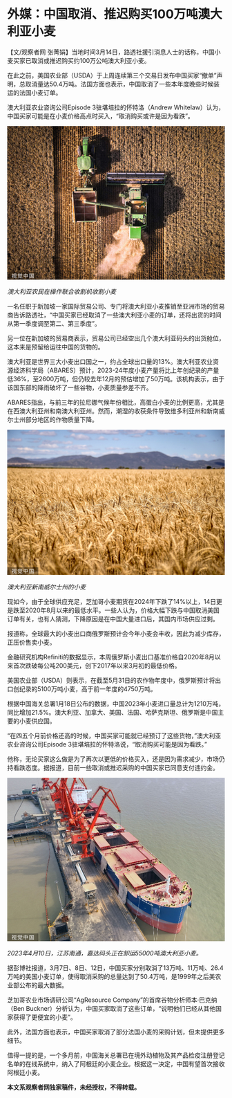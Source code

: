 # 外媒：中国取消、推迟购买100万吨澳大利亚小麦

【文/观察者网 张菁娟】当地时间3月14日，路透社援引消息人士的话称，中国小麦买家已取消或推迟购买约100万公吨澳大利亚小麦。

在此之前，美国农业部（USDA）于上周连续第三个交易日发布中国买家“撤单”声明，总取消量达50.4万吨。法国方面也表示，中国取消了一些本年度晚些时候装运的法国小麦订单。

澳大利亚农业咨询公司Episode 3驻堪培拉的怀特洛（Andrew
Whitelaw）认为，中国买家可能是在小麦价格高点时买入，“取消购买或许是因为看跌”。

![3fb6982cb2e6f8ecdd20dfe352cfccb8.jpg](https://raw.githubusercontent.com/qqhsx/qqnews_image/main/2024/03/14/外媒：中国取消、推迟购买100万吨澳大利亚小麦/3fb6982cb2e6f8ecdd20dfe352cfccb8.jpg)

_澳大利亚农民在操作联合收割机收割小麦_

一名任职于新加坡一家国际贸易公司、专门将澳大利亚小麦推销至亚洲市场的贸易商告诉路透社，“中国买家已经取消了一些澳大利亚小麦的订单，还将出货的时间从第一季度调至第二、第三季度”。

另一位在新加坡的贸易商表示，贸易公司已经空出几个澳大利亚码头的出货舱位，这本来是预留给运往中国的货物的。

澳大利亚是世界三大小麦出口国之一，约占全球出口量的13%。澳大利亚农业资源经济科学局（ABARES）预计，2023-24年度小麦产量将比上年创纪录的产量低36%，至2600万吨，但仍较去年12月的预估增加了50万吨。该机构表示，由于该国东部的降雨破坏了一些谷物，小麦质量参差不齐。

ABARES指出，与前三年的拉尼娜气候年份相比，高蛋白小麦的比例更高，尤其是在西澳大利亚州和南澳大利亚州。然而，潮湿的收获条件导致维多利亚州和新南威尔士州部分地区的作物质量下降。

![01d21c436cfd1a9cbdd3c51db4057133.jpg](https://raw.githubusercontent.com/qqhsx/qqnews_image/main/2024/03/14/外媒：中国取消、推迟购买100万吨澳大利亚小麦/01d21c436cfd1a9cbdd3c51db4057133.jpg)

_澳大利亚新南威尔士州的小麦_

现如今，由于全球供应充足，芝加哥小麦期货在2024年下跌了14%以上，14日更是跌至2020年8月以来的最低水平。一些人认为，价格大幅下跌与中国取消美国订单有关，也有人猜测，下降原因是在中国大量进口后，其国内市场供应过剩。

报道称，全球最大的小麦出口商俄罗斯预计会今年小麦会丰收，因此为减少库存，正压价售卖小麦。

金融研究机构Refiniti的数据显示，本周俄罗斯小麦出口基准价格自2020年8月以来首次跌破每公吨200美元，创下2017年以来3月初的最低价格。

美国农业部（USDA）则表示，在截至5月31日的农作物年度中，俄罗斯预计将出口创纪录的5100万吨小麦，高于前一年度的4750万吨。

根据中国海关总署1月18日公布的数据，中国2023年小麦进口量总计为1210万吨，同比增加21.5%。澳大利亚、加拿大、美国、法国、哈萨克斯坦、俄罗斯是中国主要的小麦供应国。

“在四五个月前价格还高的时候，中国买家可能就已经预订了这些货物，”澳大利亚农业咨询公司Episode 3驻堪培拉的怀特洛说，“取消购买可能是因为看跌。”

他称，无论买家这么做是为了再次以更低的价格买入，还是因为需求减少，市场仍持看跌态度。据报道，目前一些取消或推迟采购的中国买家已同意支付违约金。

![617c4a13d9c3fe3c353a30aad3e0a588.jpg](https://raw.githubusercontent.com/qqhsx/qqnews_image/main/2024/03/14/外媒：中国取消、推迟购买100万吨澳大利亚小麦/617c4a13d9c3fe3c353a30aad3e0a588.jpg)

 _2023年4月10日，江苏南通，嘉达码头正在卸运55000吨澳大利亚小麦。_

据彭博社报道，3月7日、8日、12日，中国买家分别取消了13万吨、11万吨、26.4万吨的美国小麦订单，使得取消采购的总量达到了50.4万吨，是1999年之后美农业部公布的最大数据。

芝加哥农业市场调研公司“AgResource Company”的首席谷物分析师本·巴克纳（Ben
Buckner）分析认为，中国买家取消了这些订单，“说明他们已经从其他国家获得了更便宜的小麦”。

此外，法国方面也表示，中国买家取消了部分法国小麦的采购计划，但未提供更多细节。

值得一提的是，一个多月前，中国海关总署已在境外动植物及其产品检疫注册登记名单的在线系统中，纳入了阿根廷的小麦企业。根据这一决定，中国有望首次接收阿根廷小麦。

**本文系观察者网独家稿件，未经授权，不得转载。**


